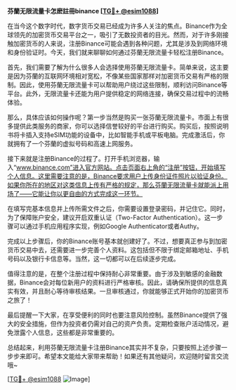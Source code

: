 **芬蘭无限流量卡怎麽註冊binance [[TG💪+ @esim1088](https://t.me/s/esim1088)]**

在当今这个数字时代，数字货币交易已经成为许多人关注的焦点。Binance作为全球领先的加密货币交易平台之一，吸引了无数投资者的目光。然而，对于许多刚接触加密货币的人来说，注册Binance可能会遇到各种问题，尤其是涉及到网络环境和身份验证时。今天，我们就来聊聊如何通过芬蘭无限流量卡轻松注册Binance。

首先，我们需要了解为什么很多人会选择使用芬蘭无限流量卡。简单来说，这主要是因为芬蘭的互联网环境相对宽松，不像某些国家那样对加密货币交易有严格的限制。因此，使用芬蘭无限流量卡可以帮助用户绕过这些限制，顺利访问Binance等平台。此外，无限流量卡还能为用户提供稳定的网络连接，确保交易过程中的流畅体验。

那么，具体应该如何操作呢？第一步当然是购买一张芬蘭无限流量卡。市面上有很多提供此类服务的商家，你可以选择信誉较好的平台进行购买。购买后，按照说明书将卡插入支持eSIM功能的设备中，比如智能手机或平板电脑。完成激活后，你就拥有了一个芬蘭的虚拟号码和高速上网服务。

接下来就是注册Binance的过程了。打开手机浏览器，输入“www.binance.com”进入官方网站。点击页面右上角的“注册”按钮，开始填写个人信息。这里需要注意的是，Binance要求用户上传身份证件照片以验证身份。如果你所在的地区对这类信息上传有严格的规定，那么芬蘭无限流量卡就能派上用场了——它能让你以更自由的方式完成这一环节。

在填写完基本信息并上传所需文件之后，你需要设置登录密码，并记住它。同时，为了保障账户安全，建议开启双重认证（Two-Factor Authentication）。这一步骤可以通过手机应用程序实现，例如Google Authenticator或者Authy。

完成以上步骤后，你的Binance账号基本就创建好了。不过，想要真正参与到加密货币交易中去，还需要进一步完善个人资料。这包括但不限于绑定邮箱地址、手机号码以及银行卡信息等。当然，这一切都可以在后续逐步完成。

值得注意的是，在整个注册过程中保持耐心非常重要。由于涉及到敏感的金融数据，Binance会对每位新用户的资料进行严格审核。因此，请确保所提供的信息真实有效，并且耐心等待审核结果。一旦审核通过，你就能够正式开始你的加密货币之旅了！

最后提醒一下大家，在享受便利的同时也要注意风险控制。虽然Binance提供了强大的安全措施，但作为投资者仍需对自己的资产负责。定期检查账户活动情况，避免泄露个人信息，这些都是非常重要的。

总结起来，利用芬蘭无限流量卡注册Binance其实并不复杂，只要按照上述步骤一步步来即可。希望本文能给大家带来帮助！如果还有其他疑问，欢迎随时留言交流哦~

[[TG💪+ @esim1088](https://t.me/s/esim1088) ![Image](https://i.postimg.cc/4NQfJmqS/Snipaste-2025-05-13-00-14-12.png)]